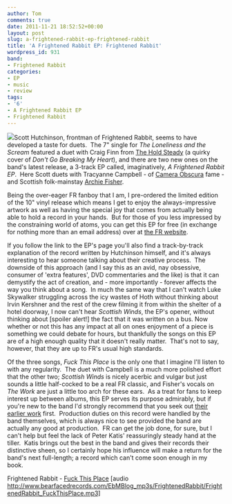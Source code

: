 ```yaml
---
author: Tom
comments: true
date: 2011-11-21 18:52:52+00:00
layout: post
slug: a-frightened-rabbit-ep-frightened-rabbit
title: 'A Frightened Rabbit EP: Frightened Rabbit'
wordpress_id: 931
band:
- Frightened Rabbit
categories:
- EP
- music
- review
tags:
- '6'
- A Frightened Rabbit EP
- Frightened Rabbit
---
```


[![](http://eatenbymonsters.files.wordpress.com/2011/11/frightened-rabbit-a-frightened-rabbit-ep-608x642.jpg?w=284)](http://eatenbymonsters.files.wordpress.com/2011/11/frightened-rabbit-a-frightened-rabbit-ep-608x642.jpg)Scott Hutchinson, frontman of Frightened Rabbit, seems to have developed a taste for duets.  The 7" single for _The Loneliness and the Scream_ featured a duet with Craig Finn from [The Hold Steady](http://theholdsteady.net/) (a quirky cover of _Don't Go Breaking My Heart_), and there are two new ones on the band's latest release, a 3-track EP called, imaginatively, _A Frightened Rabbit EP_.  Here Scott duets with Tracyanne Campbell - of [Camera Obscura](http://www.camera-obscura.net/) fame - and Scottish folk-mainstay [Archie Fisher](http://www.tradmusichall.com/ArchieFisher.htm).

Being the over-eager FR fanboy that I am, I pre-ordered the limited edition of the 10" vinyl release which means I get to enjoy the always-impressive artwork as well as having the special joy that comes from actually being able to hold a record in your hands.  But for those of you less impressed by the constraining world of atoms, you can get this EP for free (in exchange for nothing more than an email address) over at [the FR website](http://frightenedrabbit.com/updates/a-frightened-rabbit-ep).

If you follow the link to the EP's page you'll also find a track-by-track explanation of the record written by Hutchinson himself, and it's always interesting to hear someone talking about their creative process.  The downside of this approach (and I say this as an avid, nay obsessive, consumer of 'extra features', DVD commentaries and the like) is that it can demystify the act of creation, and - more importantly - forever affects the way you think about a song.  In much the same way that I can't watch Luke Skywalker struggling across the icy wastes of Hoth without thinking about Irvin Kershner and the rest of the crew filming it from within the shelter of a hotel doorway, I now can't hear _Scottish Winds_, the EP's opener, without thinking about [spoiler alert!] the fact that it was written on a bus. Now whether or not this has any impact at all on ones enjoyment of a piece is something we could debate for hours, but thankfully the songs on this EP are of a high enough quality that it doesn't really matter.  That's not to say, however, that they are up to FR's usual high standards.

Of the three songs, _Fuck This Place_ is the only one that I imagine I'll listen to with any regularity.  The duet with Campbell is a much more polished effort that the other two; _Scottish Winds_ is nicely acerbic and vulgar but just sounds a little half-cocked to be a real FR classic, and Fisher's vocals on _The Work_ are just a little too arch for these ears.  As a treat for fans to keep interest up between albums, this EP serves its purpose admirably, but if you're new to the band I'd strongly recommend that you seek out [their earlier work](http://eatenbymonsters.wordpress.com/2008/12/09/the-midnight-organ-fight-frightened-rabbit/) first.  Production duties on this record were handled by the band themselves, which is always nice to see provided the band are actually any good at production.  FR can get the job done, for sure, but I can't help but feel the lack of Peter Katis' reassuringly steady hand at the tiller.  Katis brings out the best in the band and gives their records their distinctive sheen, so I certainly hope his influence will make a return for the band's next full-length; a record which can't come soon enough in my book.

Frightened Rabbit - [Fuck This Place](http://www.bearfacedrecords.com/EbMBlog_mp3s/FrightenedRabbit/FrightenedRabbit_FuckThisPlace.mp3) [audio http://www.bearfacedrecords.com/EbMBlog_mp3s/FrightenedRabbit/FrightenedRabbit_FuckThisPlace.mp3]
